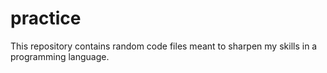 # practice
This repository contains random code files meant to sharpen my skills in a programming language.
